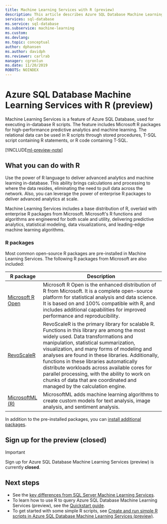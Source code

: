 ```yaml
---
title: Machine Learning Services with R (preview)
description: This article describes Azure SQL Database Machine Learning Services (with R) and explains how it works.
services: sql-database
ms.service: sql-database
ms.subservice: machine-learning
ms.custom: 
ms.devlang: 
ms.topic: conceptual
author: dphansen
ms.author: davidph
ms.reviewer: carlrab
manager: cgronlun
ms.date: 11/20/2019
ROBOTS: NOINDEX
---
```


# Azure SQL Database Machine Learning Services with R (preview)

Machine Learning Services is a feature of Azure SQL Database, used for executing in-database R scripts. The feature includes Microsoft R packages for high-performance predictive analytics and machine learning. The relational data can be used in R scripts through stored procedures, T-SQL script containing R statements, or R code containing T-SQL.

[!INCLUDE[ml-preview-note](../../../includes/sql-database-ml-preview-note.md)]

## What you can do with R

Use the power of R language to deliver advanced analytics and machine learning in-database. This ability brings calculations and processing to where the data resides, eliminating the need to pull data across the network. Also, you can leverage the power of enterprise R packages to deliver advanced analytics at scale.

Machine Learning Services includes a base distribution of R, overlaid with enterprise R packages from Microsoft. Microsoft's R functions and algorithms are engineered for both scale and utility, delivering predictive analytics, statistical modeling, data visualizations, and leading-edge machine learning algorithms.

### R packages

Most common open-source R packages are pre-installed in Machine Learning Services. The following R packages from Microsoft are also included:

| R package | Description|
|-|-|
| [Microsoft R Open](https://mran.microsoft.com/rro) | Microsoft R Open is the enhanced distribution of R from Microsoft. It is a complete open-source platform for statistical analysis and data science. It is based on and 100% compatible with R, and includes additional capabilities for improved performance and reproducibility. |
| [RevoScaleR](https://docs.microsoft.com/sql/advanced-analytics/r/ref-r-revoscaler) | RevoScaleR is the primary library for scalable R. Functions in this library are among the most widely used. Data transformations and manipulation, statistical summarization, visualization, and many forms of modeling and analyses are found in these libraries. Additionally, functions in these libraries automatically distribute workloads across available cores for parallel processing, with the ability to work on chunks of data that are coordinated and managed by the calculation engine. |
| [MicrosoftML (R)](https://docs.microsoft.com/sql/advanced-analytics/r/ref-r-microsoftml) | MicrosoftML adds machine learning algorithms to create custom models for text analysis, image analysis, and sentiment analysis. |

In addition to the pre-installed packages, you can [install additional packages](machine-learning-services-add-r-packages.md).

<a name="signup"></a>

## Sign up for the preview (closed)

> [!IMPORTANT]
> Sign up for Azure SQL Database Machine Learning Services (preview) is currently **closed**.

## Next steps

- See the [key differences from SQL Server Machine Learning Services](machine-learning-services-differences.md).
- To learn how to use R to query Azure SQL Database Machine Learning Services (preview), see the [Quickstart guide](connect-query-r.md).
- To get started with some simple R scripts, see [Create and run simple R scripts in Azure SQL Database Machine Learning Services (preview)](r-script-create-quickstart.md).

